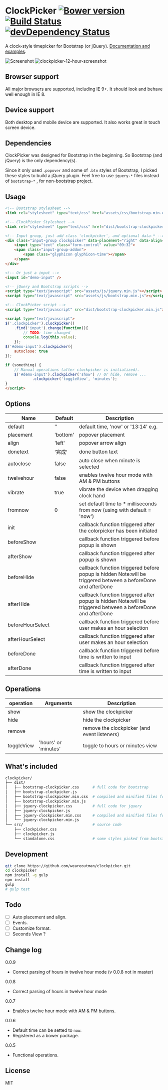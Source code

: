 # ClockPicker [![Bower version](https://badge.fury.io/bo/clockpicker.svg)](http://badge.fury.io/bo/clockpicker) [![Build Status](https://travis-ci.org/weareoutman/clockpicker.svg)](https://travis-ci.org/weareoutman/clockpicker)  [![devDependency Status](https://david-dm.org/weareoutman/clockpicker/dev-status.svg)](https://david-dm.org/weareoutman/clockpicker#info=devDependencies)

A clock-style timepicker for Bootstrap (or jQuery).
[Documentation and examples](http://weareoutman.github.io/clockpicker/).

![Screenshot](http://weareoutman.github.io/clockpicker/assets/images/screenshot-1.png)
![clockpicker-12-hour-screenshot](https://cloud.githubusercontent.com/assets/5218249/3613434/03da9888-0db8-11e4-8bdb-dbabb5e91e5c.png)
## Browser support

All major browsers are supported, including IE 9+. It should look and behave well enough in IE 8.

## Device support

Both desktop and mobile device are supported. It also works great in touch screen device.

## Dependencies

ClockPicker was designed for Bootstrap in the beginning. So Bootstrap (and jQuery) is the only dependency(s).

Since it only used `.popover` and some of `.btn` styles of Bootstrap, I picked these styles to build a jQuery plugin.
Feel free to use `jquery-*` files instead of `bootstrap-*` , for non-bootstrap project.

## Usage

```html
<!-- Bootstrap stylesheet -->
<link rel="stylesheet" type="text/css" href="assets/css/bootstrap.min.css">

<!-- ClockPicker Stylesheet -->
<link rel="stylesheet" type="text/css" href="dist/bootstrap-clockpicker.min.css">

<!-- Input group, just add class 'clockpicker', and optional data-* -->
<div class="input-group clockpicker" data-placement="right" data-align="top" data-autoclose="true">
	<input type="text" class="form-control" value="09:32">
	<span class="input-group-addon">
		<span class="glyphicon glyphicon-time"></span>
	</span>
</div>

<!-- Or just a input -->
<input id="demo-input" />

<!-- jQuery and Bootstrap scripts -->
<script type="text/javascript" src="assets/js/jquery.min.js"></script>
<script type="text/javascript" src="assets/js/bootstrap.min.js"></script>

<!-- ClockPicker script -->
<script type="text/javascript" src="dist/bootstrap-clockpicker.min.js"></script>

<script type="text/javascript">
$('.clockpicker').clockpicker()
	.find('input').change(function(){
		// TODO: time changed
		console.log(this.value);
	});
$('#demo-input').clockpicker({
	autoclose: true
});

if (something) {
	// Manual operations (after clockpicker is initialized).
	$('#demo-input').clockpicker('show') // Or hide, remove ...
			.clockpicker('toggleView', 'minutes');
}
</script>
```

## Options

| Name | Default | Description |
| ---- | ------- | ----------- |
| default | '' | default time, 'now' or '13:14' e.g. |
| placement | 'bottom' | popover placement |
| align | 'left' | popover arrow align |
| donetext | '完成' | done button text |
| autoclose | false | auto close when minute is selected |
| twelvehour | false | enables twelve hour mode with AM & PM buttons |
| vibrate | true | vibrate the device when dragging clock hand |
| fromnow | 0 | set default time to * milliseconds from now (using with default = 'now') |
| init | | callback function triggered after the colorpicker has been initiated |
| beforeShow | | callback function triggered before popup is shown |
| afterShow | | callback function triggered after popup is shown |
| beforeHide | | callback function triggered before popup is hidden Note:will be triggered between a beforeDone and afterDone |
| afterHide | | callback function triggered after popup is hidden Note:will be triggered between a beforeDone and afterDone |
| beforeHourSelect | | callback function triggered before user makes an hour selection |
| afterHourSelect | | callback function triggered after user makes an hour selection |
| beforeDone | | callback function triggered before time is written to input |
| afterDone | | callback function triggered after time is written to input |

## Operations

| operation | Arguments | Description |
| --------- | --------- | ----------- |
| show |   | show the clockpicker |
| hide |   | hide the clockpicker |
| remove |   | remove the clockpicker (and event listeners) |
| toggleView | 'hours' or 'minutes' | toggle to hours or minutes view |

## What's included

```bash
clockpicker/
├── dist/
│   ├── bootstrap-clockpicker.css      # full code for bootstrap
│   ├── bootstrap-clockpicker.js
│   ├── bootstrap-clockpicker.min.css  # compiled and minified files for bootstrap
│   ├── bootstrap-clockpicker.min.js
│   ├── jquery-clockpicker.css         # full code for jquery
│   ├── jquery-clockpicker.js
│   ├── jquery-clockpicker.min.css     # compiled and minified files for jquery
│   └── jquery-clockpicker.min.js
└── src/                               # source code
    ├── clockpicker.css
    ├── clockpicker.js
    └── standalone.css                 # some styles picked from bootstrap
```

## Development

```bash
git clone https://github.com/weareoutman/clockpicker.git
cd clockpicker
npm install -g gulp
npm install
gulp
# gulp test
```

## Todo

- [ ] Auto placement and align.
- [ ] Events.
- [ ] Customize format.
- [ ] Seconds View ?

## Change log

0.0.9

* Correct parsing of hours in twelve hour mode (v 0.0.8 not in master)

0.0.8

* Correct parsing of hours in twelve hour mode

0.0.7

* Enables twelve hour mode with AM & PM buttons.

0.0.6

* Default time can be setted to `now`.
* Registered as a bower package.

0.0.5

* Functional operations.

## License

MIT
